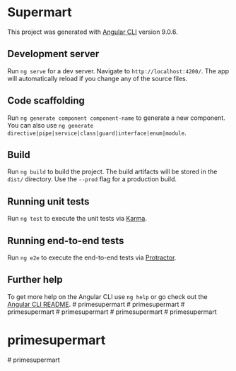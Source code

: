 # Supermart

This project was generated with [Angular CLI](https://github.com/angular/angular-cli) version 9.0.6.

## Development server

Run `ng serve` for a dev server. Navigate to `http://localhost:4200/`. The app will automatically reload if you change any of the source files.

## Code scaffolding

Run `ng generate component component-name` to generate a new component. You can also use `ng generate directive|pipe|service|class|guard|interface|enum|module`.

## Build

Run `ng build` to build the project. The build artifacts will be stored in the `dist/` directory. Use the `--prod` flag for a production build.

## Running unit tests

Run `ng test` to execute the unit tests via [Karma](https://karma-runner.github.io).

## Running end-to-end tests

Run `ng e2e` to execute the end-to-end tests via [Protractor](http://www.protractortest.org/).

## Further help

To get more help on the Angular CLI use `ng help` or go check out the [Angular CLI README](https://github.com/angular/angular-cli/blob/master/README.md).
#   p r i m e s u p e r m a r t  
 #   p r i m e s u p e r m a r t  
 #   p r i m e s u p e r m a r t  
 #   p r i m e s u p e r m a r t  
 #   p r i m e s u p e r m a r t  
 # primesupermart
# primesupermart
#   p r i m e s u p e r m a r t  
 